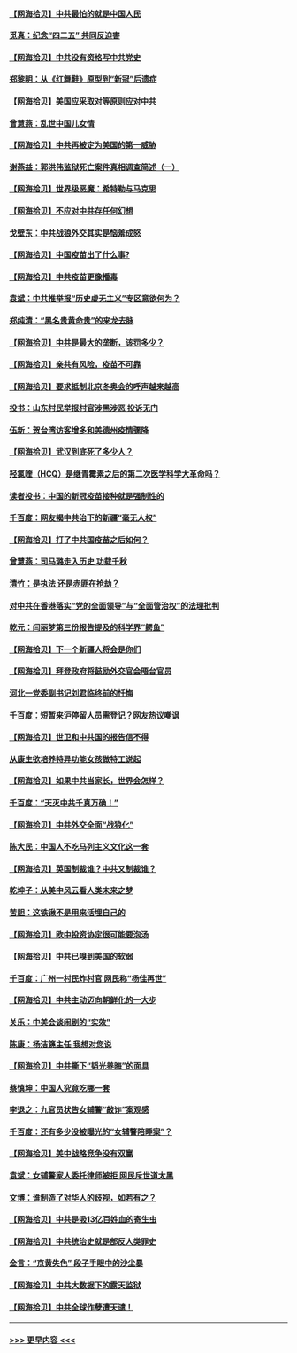 #### [【网海拾贝】中共最怕的就是中国人民](../pages/nsc993/n12894705.md?t=04211752) 
#### [觅真：纪念“四二五” 共同反迫害](../pages/nsc993/n12894553.md?t=04211752) 
#### [【网海拾贝】中共没有资格写中共党史](../pages/nsc993/n12892231.md?t=04211752) 
#### [郑黎明：从《红舞鞋》原型到“新冠”后遗症](../pages/nsc993/n12890469.md?t=04211752) 
#### [【网海拾贝】美国应采取对等原则应对中共](../pages/nsc993/n12889176.md?t=04211752) 
#### [曾慧燕：乱世中国儿女情](../pages/nsc993/n12887931.md?t=04211752) 
#### [【网海拾贝】中共再被定为美国的第一威胁](../pages/nsc993/n12887580.md?t=04211752) 
#### [谢燕益：郭洪伟监狱死亡案件真相调查简述（一）](../pages/nsc993/n12885648.md?t=04211752) 
#### [【网海拾贝】世界级恶魔：希特勒与马克思](../pages/nsc993/n12884062.md?t=04211752) 
#### [【网海拾贝】不应对中共存任何幻想](../pages/nsc993/n12881460.md?t=04211752) 
#### [戈壁东：中共战狼外交其实是恼羞成怒](../pages/nsc993/n12880392.md?t=04211752) 
#### [【网海拾贝】中国疫苗出了什么事?](../pages/nsc993/n12879124.md?t=04211752) 
#### [【网海拾贝】中共疫苗更像播毒](../pages/nsc993/n12876631.md?t=04211752) 
#### [袁斌：中共推举报“历史虚无主义”专区意欲何为？](../pages/nsc993/n12876530.md?t=04211752) 
#### [郑纯清：“黑名贵黄命贵”的来龙去脉](../pages/nsc993/n12875589.md?t=04211752) 
#### [【网海拾贝】中共是最大的垄断，该罚多少？](../pages/nsc993/n12874006.md?t=04211752) 
#### [【网海拾贝】亲共有风险，疫苗不可靠](../pages/nsc993/n12872224.md?t=04211752) 
#### [【网海拾贝】要求抵制北京冬奥会的呼声越来越高](../pages/nsc993/n12868962.md?t=04211752) 
#### [投书：山东村民举报村官涉黑涉恶 投诉无门](../pages/nsc993/n12869726.md?t=04211752) 
#### [伍新：贺台湾访客增多和美德州疫情骤降](../pages/nsc993/n12865651.md?t=04211752) 
#### [【网海拾贝】武汉到底死了多少人？](../pages/nsc993/n12863707.md?t=04211752) 
#### [羟氯喹（HCQ）是继青霉素之后的第二次医学科学大革命吗？](../pages/nsc993/n12638564.md?t=04211752) 
#### [读者投书：中国的新冠疫苗接种就是强制性的](../pages/nsc993/n12859932.md?t=04211752) 
#### [千百度：网友揭中共治下的新疆“毫无人权”](../pages/nsc993/n12858385.md?t=04211752) 
#### [【网海拾贝】打了中共国疫苗之后如何？](../pages/nsc993/n12857866.md?t=04211752) 
#### [曾慧燕：司马璐走入历史 功载千秋](../pages/nsc993/n12856996.md?t=04211752) 
#### [清竹：是执法 还是赤匪在抢劫？](../pages/nsc993/n12856952.md?t=04211752) 
#### [对中共在香港落实“党的全面领导”与“全面管治权”的法理批判](../pages/nsc993/n12856929.md?t=04211752) 
#### [乾元：闫丽梦第三份报告提及的科学界“鳄鱼”](../pages/nsc993/n12855985.md?t=04211752) 
#### [【网海拾贝】下一个新疆人将会是你们](../pages/nsc993/n12855864.md?t=04211752) 
#### [【网海拾贝】拜登政府将鼓励外交官会晤台官员](../pages/nsc993/n12853615.md?t=04211752) 
#### [河北一党委副书记刘君临终前的忏悔](../pages/nsc993/n12849420.md?t=04211752) 
#### [千百度：短暂来沪停留人员需登记？网友热议嘲讽](../pages/nsc993/n12853497.md?t=04211752) 
#### [【网海拾贝】世卫和中共国的报告信不得](../pages/nsc993/n12850902.md?t=04211752) 
#### [从康生欲培养特异功能女孩做特工说起](../pages/nsc993/n12849289.md?t=04211752) 
#### [【网海拾贝】如果中共当家长，世界会怎样？](../pages/nsc993/n12848436.md?t=04211752) 
#### [千百度：“天灭中共千真万确！”](../pages/nsc993/n12845659.md?t=04211752) 
#### [【网海拾贝】中共外交全面“战狼化”](../pages/nsc993/n12845607.md?t=04211752) 
#### [陈大民：中国人不吃马列主义文化这一套](../pages/nsc993/n12842496.md?t=04211752) 
#### [【网海拾贝】英国制裁谁？中共又制裁谁？](../pages/nsc993/n12840909.md?t=04211752) 
#### [乾坤子：从美中风云看人类未来之梦](../pages/nsc993/n12840590.md?t=04211752) 
#### [苦胆：这铁锹不是用来活埋自己的](../pages/nsc993/n12839512.md?t=04211752) 
#### [【网海拾贝】欧中投资协定很可能要泡汤](../pages/nsc993/n12835122.md?t=04211752) 
#### [【网海拾贝】中共已嗅到美国的软弱](../pages/nsc993/n12832411.md?t=04211752) 
#### [千百度：广州一村民炸村官 网民称“杨佳再世”](../pages/nsc993/n12832380.md?t=04211752) 
#### [【网海拾贝】中共主动迈向朝鲜化的一大步](../pages/nsc993/n12829887.md?t=04211752) 
#### [关乐：中美会谈闹剧的“实效”](../pages/nsc993/n12826698.md?t=04211752) 
#### [陈康：杨洁篪主任  我想对您说](../pages/nsc993/n12826609.md?t=04211752) 
#### [【网海拾贝】中共撕下“韬光养晦”的面具](../pages/nsc993/n12826459.md?t=04211752) 
#### [蔡慎坤：中国人究竟吃哪一套](../pages/nsc993/n12826010.md?t=04211752) 
#### [李退之：九官员状告女辅警“敲诈”案观感](../pages/nsc993/n12823984.md?t=04211752) 
#### [千百度：还有多少没被曝光的“女辅警陪睡案”？](../pages/nsc993/n12822136.md?t=04211752) 
#### [【网海拾贝】美中战略竞争没有双赢](../pages/nsc993/n12822105.md?t=04211752) 
#### [袁斌：女辅警家人委托律师被拒 网民斥世道太黑](../pages/nsc993/n12822004.md?t=04211752) 
#### [文博：谁制造了对华人的歧视，如若有之？](../pages/nsc993/n12821635.md?t=04211752) 
#### [【网海拾贝】中共是吸13亿百姓血的寄生虫](../pages/nsc993/n12819191.md?t=04211752) 
#### [【网海拾贝】中共统治史就是部反人类罪史](../pages/nsc993/n12816738.md?t=04211752) 
#### [金言：“京黄失色” 段子手眼中的沙尘暴](../pages/nsc993/n12815700.md?t=04211752) 
#### [【网海拾贝】中共大数据下的露天监狱](../pages/nsc993/n12811075.md?t=04211752) 
#### [【网海拾贝】中共全球作孽遭天谴！](../pages/nsc993/n12810258.md?t=04211752) 

----
#### [ >>> 更早内容 <<< ](../indexes/nsc993-earlier.md)
